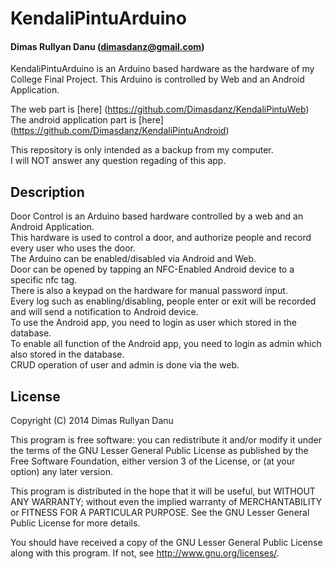 KendaliPintuArduino
===================
#### Dimas Rullyan Danu (dimasdanz@gmail.com)

KendaliPintuArduino is an Arduino based hardware as the hardware of my College Final Project. This Arduino is controlled by Web and an Android Application.

The web part is [here] (https://github.com/Dimasdanz/KendaliPintuWeb)  
The android application part is [here] (https://github.com/Dimasdanz/KendaliPintuAndroid)

This repository is only intended as a backup from my computer.  
I will NOT answer any question regading of this app.

##  Description
Door Control is an Arduino based hardware controlled by a web and an Android Application.  
This hardware is used to control a door, and authorize people and record every user who uses the door.  
The Arduino can be enabled/disabled via Android and Web.  
Door can be opened by tapping an NFC-Enabled Android device to a specific nfc tag.  
There is also a keypad on the hardware for manual password input.  
Every log such as enabling/disabling, people enter or exit will be recorded and will send a notification to Android device.  
To use the Android app, you need to login as user which stored in the database.  
To enable all function of the Android app, you need to login as admin which also stored in the database.  
CRUD operation of user and admin is done via the web.

## License
Copyright (C) 2014 Dimas Rullyan Danu

This program is free software: you can redistribute it and/or modify
it under the terms of the GNU Lesser General Public License as published by
the Free Software Foundation, either version 3 of the License, or
(at your option) any later version.

This program is distributed in the hope that it will be useful,
but WITHOUT ANY WARRANTY; without even the implied warranty of
MERCHANTABILITY or FITNESS FOR A PARTICULAR PURPOSE.  See the
GNU Lesser General Public License for more details.

You should have received a copy of the GNU Lesser General Public License
along with this program.  If not, see <http://www.gnu.org/licenses/>.
